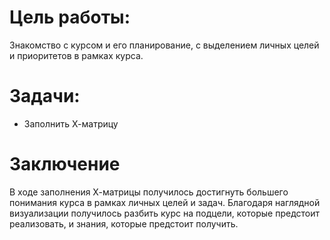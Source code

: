 # Цель работы:
Знакомство с курсом и его планирование, с выделением личных целей и приоритетов в рамках курса.

# Задачи:
- Заполнить Х-матрицу

# Заключение
В ходе заполнения Х-матрицы получилось достигнуть большего понимания курса в рамках личных целей и задач. Благодаря наглядной визуализации получилось разбить курс на подцели, которые предстоит реализовать, и знания, которые предстоит получить.
